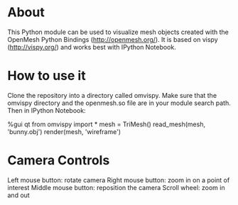 # About
This Python module can be used to visualize mesh objects created with the OpenMesh Python Bindings (http://openmesh.org/). It is based on vispy (http://vispy.org/) and works best with IPython Notebook.

# How to use it
Clone the repository into a directory called omvispy. Make sure that the omvispy directory and the openmesh.so file are in your module search path. Then in IPython Notebook:

%gui qt
from omvispy import *
mesh = TriMesh()
read_mesh(mesh, 'bunny.obj')
render(mesh, 'wireframe')

# Camera Controls
Left mouse button: rotate camera
Right mouse button: zoom in on a point of interest
Middle mouse button: reposition the camera
Scroll wheel: zoom in and out